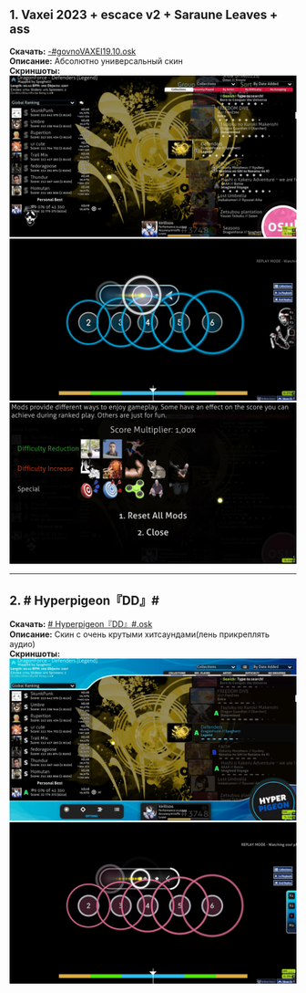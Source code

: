 ## 1. Vaxei 2023 + escace v2 + Saraune Leaves + ass
**Скачать:** [-#govnoVAXEI19.10.osk](https://drive.google.com/file/d/1EmS71y7SQohaK5xTS9QBZXk4XtQ_h-Kf/view?usp=sharing)  
**Описание:** Абсолютно универсальный скин  
**Скриншоты:**  
![Скриншот 1](screenshots/vaessa1.jpg)  
![Скриншот 2](screenshots/vaessa2.jpg)
![Скриншот 3](screenshots/vaessa3.jpg)


---


## 2. # Hyperpigeon『DD』#
**Скачать:** [# Hyperpigeon『DD』#.osk](https://drive.google.com/file/d/1Ei_duCO1e4sKdaxqs4mMRrGmyHMQefxp/view?usp=sharing)  
**Описание:** Скин с очень крутыми хитсаундами(лень прикреплять аудио)  
**Скриншоты:**  
![Скриншот 1](screenshots/hyppig1.jpg)  
![Скриншот 2](screenshots/hyppig2.jpg)

